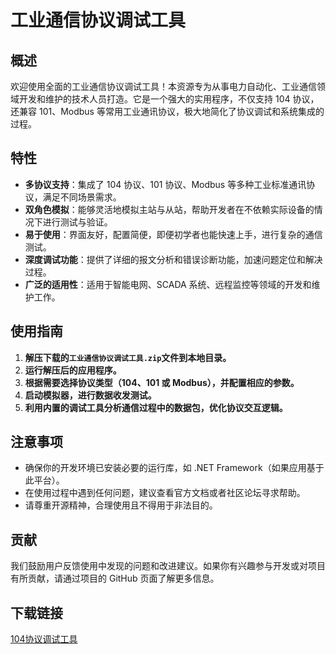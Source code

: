 # 工业通信协议调试工具

## 概述

欢迎使用全面的工业通信协议调试工具！本资源专为从事电力自动化、工业通信领域开发和维护的技术人员打造。它是一个强大的实用程序，不仅支持 104 协议，还兼容 101、Modbus 等常用工业通讯协议，极大地简化了协议调试和系统集成的过程。

## 特性

- **多协议支持**：集成了 104 协议、101 协议、Modbus 等多种工业标准通讯协议，满足不同场景需求。
- **双角色模拟**：能够灵活地模拟主站与从站，帮助开发者在不依赖实际设备的情况下进行测试与验证。
- **易于使用**：界面友好，配置简便，即便初学者也能快速上手，进行复杂的通信测试。
- **深度调试功能**：提供了详细的报文分析和错误诊断功能，加速问题定位和解决过程。
- **广泛的适用性**：适用于智能电网、SCADA 系统、远程监控等领域的开发和维护工作。

## 使用指南

1. **解压下载的`工业通信协议调试工具.zip`文件到本地目录。**
2. **运行解压后的应用程序。**
3. **根据需要选择协议类型（104、101 或 Modbus），并配置相应的参数。**
4. **启动模拟器，进行数据收发测试。**
5. **利用内置的调试工具分析通信过程中的数据包，优化协议交互逻辑。**

## 注意事项

- 确保你的开发环境已安装必要的运行库，如 .NET Framework（如果应用基于此平台）。
- 在使用过程中遇到任何问题，建议查看官方文档或者社区论坛寻求帮助。
- 请尊重开源精神，合理使用且不得用于非法目的。

## 贡献

我们鼓励用户反馈使用中发现的问题和改进建议。如果你有兴趣参与开发或对项目有所贡献，请通过项目的 GitHub 页面了解更多信息。

## 下载链接

[104协议调试工具](https://pan.quark.cn/s/e6bd63b42ae5)
